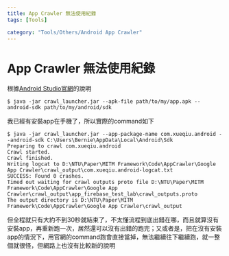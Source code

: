 ```yaml
---
title: App Crawler 無法使用紀錄
tags: [Tools]

category: "Tools/Others/Android App Crawler"
---
```


# App Crawler 無法使用紀錄
<!-- more -->
根據[Android Studio官網](https://developer.android.com/studio/test/other-testing-tools/app-crawler)的說明
```bash!
$ java -jar crawl_launcher.jar --apk-file path/to/my/app.apk --android-sdk path/to/my/android/sdk
```

我已經有安裝app在手機了，所以實際的command如下
```bash!
$ java -jar crawl_launcher.jar --app-package-name com.xueqiu.android --android-sdk C:\Users\Bernie\AppData\Local\Android\Sdk
Preparing to crawl com.xueqiu.android
Crawl started.
Crawl finished.
Writing logcat to D:\NTU\Paper\MITM Framework\Code\AppCrawler\Google App Crawler\crawl_output\com.xueqiu.android-logcat.txt
SUCCESS: Found 0 crashes.
Timed out waiting for crawl outputs proto file D:\NTU\Paper\MITM Framework\Code\AppCrawler\Google App Crawler\crawl_output\app_firebase_test_lab\crawl_outputs.proto
The output directory is D:\NTU\Paper\MITM Framework\Code\AppCrawler\Google App Crawler\crawl_output
```
但全程就只有大約不到30秒就結束了，不太懂流程到底出錯在哪，而且就算沒有安裝app，再重新跑一次，居然還可以沒有出錯的跑完；又或者是，把在沒有安裝app的情況下，用官網的command跑會直接當掉，無法繼續往下繼續跑，就一整個就很怪，但網路上也沒有比較新的說明